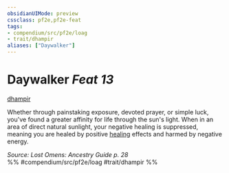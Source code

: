 ```yaml
---
obsidianUIMode: preview
cssclass: pf2e,pf2e-feat
tags:
- compendium/src/pf2e/loag
- trait/dhampir
aliases: ["Daywalker"]
---
```

# Daywalker  *Feat 13*  
[dhampir](../../Rules/traits/dhampir-b1.md)  


Whether through painstaking exposure, devoted prayer, or simple luck, you've found a greater affinity for life through the sun's light. When in an area of direct natural sunlight, your negative healing is suppressed, meaning you are healed by positive [healing](../../Rules/traits/healing.md) effects and harmed by negative energy.

*Source: Lost Omens: Ancestry Guide p. 28*  
%% #compendium/src/pf2e/loag #trait/dhampir %%
